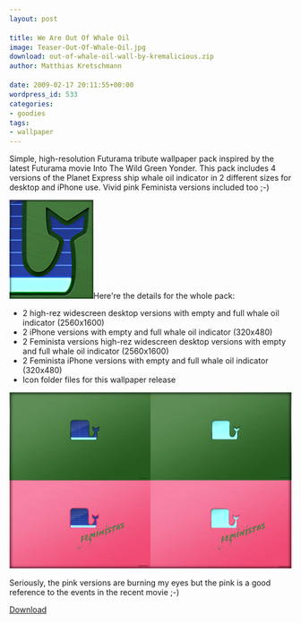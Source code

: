 ```yaml
---
layout: post

title: We Are Out Of Whale Oil
image: Teaser-Out-Of-Whale-Oil.jpg
download: out-of-whale-oil-wall-by-kremalicious.zip
author: Matthias Kretschmann

date: 2009-02-17 20:11:55+00:00
wordpress_id: 533
categories:
- goodies
tags:
- wallpaper
---
```


Simple, high-resolution Futurama tribute wallpaper pack inspired by the latest Futurama movie Into The Wild Green Yonder. This pack includes 4 versions of the Planet Express ship whale oil indicator in 2 different sizes for desktop and iPhone use. Vivid pink Feminista versions included too ;-)

![Futurama: Out Of Whale Oil Wallpaper Detail](/media/out_of_whale_oil_detail.png)Here're the details for the whole pack:

  * 2 high-rez widescreen desktop versions with empty and full whale oil indicator (2560x1600)
  * 2 iPhone versions with empty and full whale oil indicator (320x480)
  * 2 Feminista versions high-rez widescreen desktop versions with empty and full whale oil indicator (2560x1600)
  * 2 Feminista iPhone versions with empty and full whale oil indicator (320x480)
  * Icon folder files for this wallpaper release

[![Futurama: Out Of Whale Oil Wallpaper Pack by kremalicious](/media/out-of-whale-oil-overview.png)](http://www.kremalicious.com/goodies/#wall)

Seriously, the pink versions are burning my eyes but the pink is a good reference to the events in the recent movie ;-)

<p class="content-download">
    <a class="icon-download" href="/media/out-of-whale-oil-wall-by-kremalicious.zip">Download</a>
</p>
